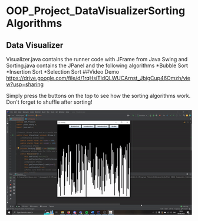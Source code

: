 # OOP_Project_DataVisualizerSortingAlgorithms
## Data Visualizer
Visualizer.java contains the runner code with JFrame from Java Swing and Sorting.java contains the JPanel and the following algorithms
*Bubble Sort
*Insertion Sort
*Selection Sort
##Video Demo
https://drive.google.com/file/d/1rqHsiTldQLWUCArnst_JbigCup46Omzh/view?usp=sharing

Simply press the buttons on the top to see how the sorting algorithms work. Don't forget to shuffle after sorting!

![](https://github.com/CH1MP5T0N/OOP_Project_DataVisualizerSortingAlgorithms/blob/main/docs/ezgif-2-fe44dc3d68.gif)
